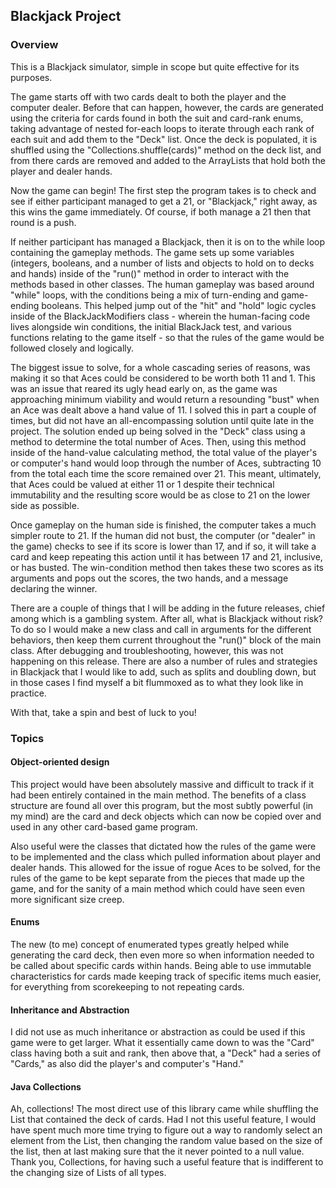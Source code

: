 ## Blackjack Project

### Overview
This is a Blackjack simulator, simple in scope but quite effective for its purposes.

The game starts off with two cards dealt to both the player and the computer dealer. Before that can happen, however, the cards are generated using the criteria for cards found in both the suit and card-rank enums, taking advantage of nested for-each loops to iterate through each rank of each suit and add them to the "Deck" list. Once the deck is populated, it is shuffled using the "Collections.shuffle(cards)" method on the deck list, and from there cards are removed and added to the ArrayLists that hold both the player and dealer hands.

Now the game can begin! The first step the program takes is to check and see if either participant managed to get a 21, or "Blackjack," right away, as this wins the game immediately. Of course, if both manage a 21 then that round is a push.

If neither participant has managed a Blackjack, then it is on to the while loop containing the gameplay methods. The game sets up some variables (integers, booleans, and a number of lists and objects to hold on to decks and hands) inside of the "run()" method in order to interact with the methods based in other classes. The human gameplay was based around "while" loops, with the conditions being a mix of turn-ending and game-ending booleans. This helped jump out of the "hit" and "hold" logic cycles inside of the BlackJackModifiers class - wherein the human-facing code lives alongside win conditions, the initial BlackJack test, and various functions relating to the game itself - so that the rules of the game would be followed closely and logically.

The biggest issue to solve, for a whole cascading series of reasons, was making it so that Aces could be considered to be worth both 11 and 1. This was an issue that reared its ugly head early on, as the game was approaching minimum viability and would return a resounding "bust" when an Ace was dealt above a hand value of 11. I solved this in part a couple of times, but did not have an all-encompassing solution until quite late in the project. The solution ended up being solved in the "Deck" class using a method to determine the total number of Aces. Then, using this method inside of the hand-value calculating method, the total value of the player's or computer's hand would loop through the number of Aces, subtracting 10 from the total each time the score remained over 21. This meant, ultimately, that Aces could be valued at either 11 or 1 despite their technical immutability and the resulting score would be as close to 21 on the lower side as possible.

Once gameplay on the human side is finished, the computer takes a much simpler route to 21. If the human did not bust, the computer (or "dealer" in the game) checks to see if its score is lower than 17, and if so, it will take a card and keep repeating this action until it has between 17 and 21, inclusive, or has busted. The win-condition method then takes these two scores as its arguments and pops out the scores, the two hands, and a message declaring the winner.

There are a couple of things that I will be adding in the future releases, chief among which is a gambling system. After all, what is Blackjack without risk? To do so I would make a new class and call in arguments for the different behaviors, then keep them current throughout the "run()" block of the main class. After debugging and troubleshooting, however, this was not happening on this release. There are also a number of rules and strategies in Blackjack that I would like to add, such as splits and doubling down, but in those cases I find myself a bit flummoxed as to what they look like in practice.

With that, take a spin and best of luck to you!

### Topics
#### Object-oriented design
This project would have been absolutely massive and difficult to track if it had been entirely contained in the main method. The benefits of a class structure are found all over this program, but the most subtly powerful (in my mind) are the card and deck objects which can now be copied over and used in any other card-based game program.

Also useful were the classes that dictated how the rules of the game were to be implemented and the class which pulled information about player and dealer hands. This allowed for the issue of rogue Aces to be solved, for the rules of the game to be kept separate from the pieces that made up the game, and for the sanity of a main method which could have seen even more significant size creep.

#### Enums
The new (to me) concept of enumerated types greatly helped while generating the card deck, then even more so when information needed to be called about specific cards within hands. Being able to use immutable characteristics for cards made keeping track of specific items much easier, for everything from scorekeeping to not repeating cards.

#### Inheritance and Abstraction
I did not use as much inheritance or abstraction as could be used if this game were to get larger. What it essentially came down to was the "Card" class having both a suit and rank, then above that, a "Deck" had a series of "Cards," as also did the player's and computer's "Hand."

#### Java Collections
Ah, collections! The most direct use of this library came while shuffling the List that contained the deck of cards. Had I not this useful feature, I would have spent much more time trying to figure out a way to randomly select an element from the List, then changing the random value based on the size of the list, then at last making sure that the it never pointed to a null value. Thank you, Collections, for having such a useful feature that is indifferent to the changing size of Lists of all types. 
